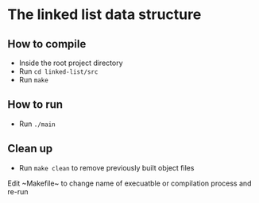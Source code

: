 # The linked list data structure

## How to compile
* Inside the root project directory
* Run `cd linked-list/src`
* Run `make`

## How to run
* Run `./main`

## Clean up
* Run `make clean` to remove previously built object files

Edit ~Makefile~ to change name of execuatble or compilation process and re-run
